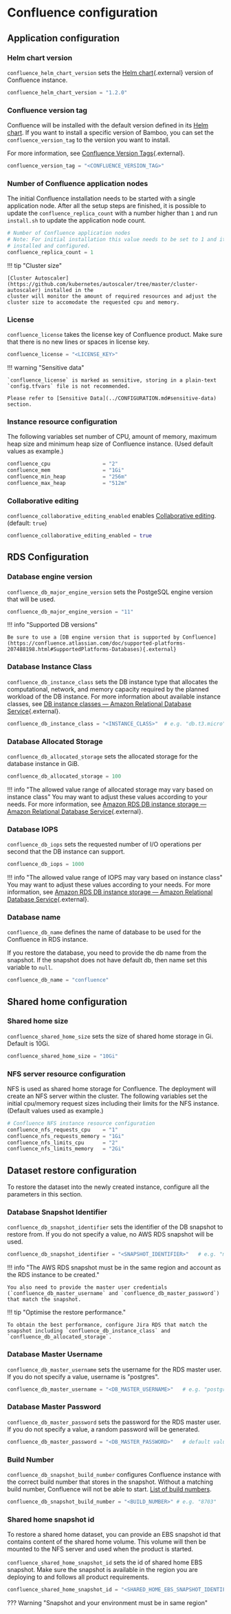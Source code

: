# Confluence configuration

## Application configuration

### Helm chart version

`confluence_helm_chart_version` sets the [Helm chart](https://github.com/atlassian/data-center-helm-charts){.external} version of Confluence instance.

```terraform
confluence_helm_chart_version = "1.2.0"
```

### Confluence version tag

Confluence will be installed with the default version defined in its [Helm chart](https://github.com/atlassian/data-center-helm-charts/blob/7e7897dda093b174ce66b4294b0783663a4eddaf/src/main/charts/confluence/Chart.yaml#L6). If you want to install a specific version of Bamboo, you can set the `confluence_version_tag` to the version you want to install.

For more information, see [Confluence Version Tags](https://hub.docker.com/r/atlassian/confluence/tags){.external}.

```terraform
confluence_version_tag = "<CONFLUENCE_VERSION_TAG>"
```

### Number of Confluence application nodes

The initial Confluence installation needs to be started with a single application node. After all the setup steps
are finished, it is possible to update the `confluence_replica_count` with a number higher than `1` and run `install.sh` to update
the application node count.

```terraform
# Number of Confluence application nodes
# Note: For initial installation this value needs to be set to 1 and it can be changed only after Confluence is fully
# installed and configured.
confluence_replica_count = 1
```

!!! tip "Cluster size"

    [Cluster Autoscaler](https://github.com/kubernetes/autoscaler/tree/master/cluster-autoscaler) installed in the 
    cluster will monitor the amount of required resources and adjust the cluster size to accomodate the requested cpu and memory.

### License

`confluence_license` takes the license key of Confluence product. Make sure that there is no new lines or spaces in license key.

```terraform
confluence_license = "<LICENSE_KEY>"
```

!!! warning "Sensitive data"

    `confluence_license` is marked as sensitive, storing in a plain-text `config.tfvars` file is not recommended. 

    Please refer to [Sensitive Data](../CONFIGURATION.md#sensitive-data) section.

### Instance resource configuration

The following variables set number of CPU, amount of memory, maximum heap size and minimum heap size of Confluence instance. (Used default values as example.)

```terraform
confluence_cpu                 = "2"
confluence_mem                 = "1Gi"
confluence_min_heap            = "256m"
confluence_max_heap            = "512m"
```

### Collaborative editing

`confluence_collaborative_editing_enabled` enables [Collaborative editing](https://confluence.atlassian.com/doc/collaborative-editing-858771779.html). (default: `true`)

```terraform
confluence_collaborative_editing_enabled = true
```

## RDS Configuration

### Database engine version

`confluence_db_major_engine_version` sets the PostgeSQL engine version that will be used.

```terraform
confluence_db_major_engine_version = "11" 
```

!!! info "Supported DB versions"

    Be sure to use a [DB engine version that is supported by Confluence](https://confluence.atlassian.com/doc/supported-platforms-207488198.html#SupportedPlatforms-Databases){.external} 

### Database Instance Class

`confluence_db_instance_class` sets the DB instance type that allocates the computational, network, and memory capacity required by the planned workload of the DB instance. For more information about available instance classes, see [DB instance classes — Amazon Relational Database Service](https://docs.aws.amazon.com/AmazonRDS/latest/UserGuide/Concepts.DBInstanceClass.html){.external}.

```terraform
confluence_db_instance_class = "<INSTANCE_CLASS>"  # e.g. "db.t3.micro"
```

### Database Allocated Storage

`confluence_db_allocated_storage` sets the allocated storage for the database instance in GiB.

```terraform
confluence_db_allocated_storage = 100 
```

!!! info "The allowed value range of allocated storage may vary based on instance class"
You may want to adjust these values according to your needs. For more information, see [Amazon RDS DB instance storage — Amazon Relational Database Service](https://docs.aws.amazon.com/AmazonRDS/latest/UserGuide/CHAP_Storage.html){.external}.

### Database IOPS

`confluence_db_iops` sets the requested number of I/O operations per second that the DB instance can support.

```terraform
confluence_db_iops = 1000
```

!!! info "The allowed value range of IOPS may vary based on instance class"
You may want to adjust these values according to your needs. For more information, see [Amazon RDS DB instance storage — Amazon Relational Database Service](https://docs.aws.amazon.com/AmazonRDS/latest/UserGuide/CHAP_Storage.html){.external}.

### Database name

`confluence_db_name` defines the name of database to be used for the Confluence in RDS instance.

If you restore the database, you need to provide the db name from the snapshot. If the snapshot does not have default db, then name set this variable to `null`.

```terraform
confluence_db_name = "confluence"
```

## Shared home configuration
### Shared home size
`confluence_shared_home_size` sets the size of shared home storage in Gi. Default is 10Gi.

```terraform
confluence_shared_home_size = "10Gi"
```

### NFS server resource configuration
NFS is used as shared home storage for Confluence. The deployment will create an NFS server within the cluster.
The following variables set the initial cpu/memory request sizes including their limits for the NFS instance. (Default values used as example.)

```terraform
# Confluence NFS instance resource configuration
confluence_nfs_requests_cpu    = "1"
confluence_nfs_requests_memory = "1Gi"
confluence_nfs_limits_cpu      = "2"
confluence_nfs_limits_memory   = "2Gi"
```

## Dataset restore configuration
To restore the dataset into the newly created instance, configure all the parameters in this section.

### Database Snapshot Identifier

`confluence_db_snapshot_identifier` sets the identifier of the DB snapshot to restore from. If you do not specify a value, no AWS RDS snapshot will be used.

```terraform
confluence_db_snapshot_identifier = "<SNAPSHOT_IDENTIFIER>"   # e.g. "my-snapshot"
```

!!! info "The AWS RDS snapshot must be in the same region and account as the RDS instance to be created."

    You also need to provide the master user credentials (`confluence_db_master_username` and `confluence_db_master_password`) that match the snapshot.

!!! tip "Optimise the restore performance."

    To obtain the best performance, configure Jira RDS that match the snapshot including `confluence_db_instance_class` and `confluence_db_allocated_storage`.

### Database Master Username

`confluence_db_master_username` sets the username for the RDS master user. If you do not specify a value, username is "postgres".

```terraform
confluence_db_master_username = "<DB_MASTER_USERNAME>"   # e.g. "postgres"
```

### Database Master Password

`confluence_db_master_password` sets the password for the RDS master user. If you do not specify a value, a random password will be generated.

```terraform
confluence_db_master_password = "<DB_MASTER_PASSWORD>"   # default value is null
```

### Build Number

`confluence_db_snapshot_build_number` configures Confluence instance with the correct build number that stores in the snapshot.
Without a matching build number, Confluence will not be able to start. 
[List of build numbers](https://developer.atlassian.com/server/confluence/confluence-build-information/).

```terraform
confluence_db_snapshot_build_number = "<BUILD_NUMBER>" # e.g. "8703"
```

### Shared home snapshot id
To restore a shared home dataset, you can provide an EBS snapshot id that contains content of the shared home volume.
This volume will then be mounted to the NFS server and used when the product is started.

`confluence_shared_home_snapshot_id` sets the id of shared home EBS snapshot. 
Make sure the snapshot is available in the region you are deploying to and follows all product requirements.

```terraform
confluence_shared_home_snapshot_id = "<SHARED_HOME_EBS_SNAPSHOT_IDENTIFIER>"
```

??? Warning "Snapshot and your environment must be in same region"  